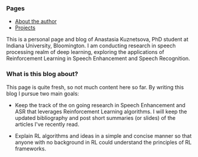 ### Pages
- [About the author](https://ana-kuznetsova.github.io/about)
- [Projects](#projects)

This is a personal page and blog of Anastasia Kuznetsova, PhD student at Indiana University, Bloomington. I am conducting research in speech processing realm of deep learning, exploring the applications of Reinforcement Learning in Speech Enhancement and Speech Recognition.

### What is this blog about?
This page is quite fresh, so not much content here so far. By writing this blog I pursue two main goals:

* Keep the track of the on going research in Speech Enhancement and ASR that leverages Reinforcement Learning algorithms. I will keep the updated bibliography and post short summaries (or slides) of the articles I've recently read.
 
* Explain RL algorithms and ideas in a simple and concise manner so that anyone with no background in RL could understand the principles of RL frameworks.